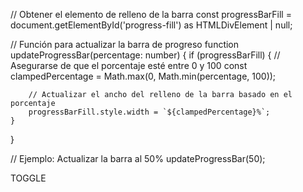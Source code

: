 // Obtener el elemento de relleno de la barra
const progressBarFill = document.getElementById('progress-fill') as HTMLDivElement | null;

// Función para actualizar la barra de progreso
function updateProgressBar(percentage: number) {
    if (progressBarFill) {
        // Asegurarse de que el porcentaje esté entre 0 y 100
        const clampedPercentage = Math.max(0, Math.min(percentage, 100));
        
        // Actualizar el ancho del relleno de la barra basado en el porcentaje
        progressBarFill.style.width = `${clampedPercentage}%`;
    }
}

// Ejemplo: Actualizar la barra al 50%
updateProgressBar(50);




TOGGLE